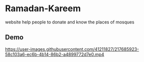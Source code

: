 # Ramadan-Kareem
website help people to  donate  and know the places of mosques

## Demo 



https://user-images.githubusercontent.com/41211827/217685923-58c103a6-ec6b-4b14-86b2-a4899772d7e0.mp4

